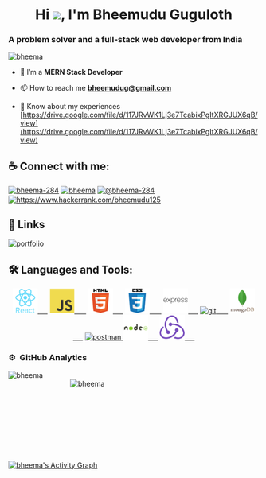 <h1 align="center">Hi <img src="https://camo.githubusercontent.com/e8e7b06ecf583bc040eb60e44eb5b8e0ecc5421320a92929ce21522dbc34c891/68747470733a2f2f6d656469612e67697068792e636f6d2f6d656469612f6876524a434c467a6361737252346961377a2f67697068792e676966" width="30px">, I'm Bheemudu Guguloth</h1>
<h3 align="left">A problem solver and a full-stack web developer from India</h3>

<p align="left"> <a href="https://github.com/ryo-ma/github-profile-trophy"><img src="https://github-profile-trophy.vercel.app/?username=bheema-284" alt="bheema" /></a> </p>

- 🌱 I’m a **MERN Stack Developer**

- 📫 How to reach me **bheemudug@gmail.com**

- 📄 Know about my experiences [https://drive.google.com/file/d/117JRvWK1Lj3e7TcabixPgItXRGJUX6qB/view](https://drive.google.com/file/d/117JRvWK1Lj3e7TcabixPgItXRGJUX6qB/view)

<h2 align="left"> ☕ Connect with me:</h2>
<p align="left">
<a href="https://twitter.com/bheema_284" target="blank"><img align="center" src="https://raw.githubusercontent.com/rahuldkjain/github-profile-readme-generator/master/src/images/icons/Social/twitter.svg" alt="bheema-284" height="30" width="40" /></a>
<a href="https://www.linkedin.com/in/bheemudu-guguloth-290089202/" target="blank"><img align="center" src="https://raw.githubusercontent.com/rahuldkjain/github-profile-readme-generator/master/src/images/icons/Social/linked-in-alt.svg" alt="bheema" height="30" width="40" /></a>
<a href="https://medium.com/@bheemudug" target="blank"><img align="center" src="https://raw.githubusercontent.com/rahuldkjain/github-profile-readme-generator/master/src/images/icons/Social/medium.svg" alt="@bheema-284" height="30" width="40" /></a>
<a href="https://www.hackerrank.com/bheemudu125" target="blank"><img align="center" src="https://raw.githubusercontent.com/rahuldkjain/github-profile-readme-generator/master/src/images/icons/Social/hackerrank.svg" alt="https://www.hackerrank.com/bheemudu125" height="30" width="40" /></a>
</p>

## 🔗 Links

[![portfolio](https://img.shields.io/badge/my_portfolio-000?style=for-the-badge&logo=ko-fi&logoColor=white)](https://portfolio-bheema.vercel.app/)

<h2 align="left">🛠 Languages and Tools:</h2>
<p align="center">
   <a href="https://reactjs.org/" target="_blank"> <img src="https://raw.githubusercontent.com/devicons/devicon/master/icons/react/react-original-wordmark.svg" alt="react" width="50" height="50"/>&nbsp;&nbsp;&nbsp;&nbsp;&nbsp;</a>
    <a href="https://developer.mozilla.org/en-US/docs/Web/JavaScript" target="_blank"> <img src="https://raw.githubusercontent.com/devicons/devicon/master/icons/javascript/javascript-original.svg" alt="javascript" width="50" height="50"/> &nbsp;&nbsp;&nbsp;&nbsp;&nbsp;</a> 
   <a href="https://www.w3.org/html/" target="_blank"> <img src="https://raw.githubusercontent.com/devicons/devicon/master/icons/html5/html5-original-wordmark.svg" alt="html5" width="50" height="50"/>&nbsp;&nbsp;&nbsp;&nbsp;&nbsp;</a>
  <a href="https://www.w3schools.com/css/" target="_blank"> <img src="https://raw.githubusercontent.com/devicons/devicon/master/icons/css3/css3-original-wordmark.svg" alt="css3" width="50" height="50"/> &nbsp;&nbsp;&nbsp;&nbsp;&nbsp;</a> 
  <a href="https://expressjs.com" target="_blank"> <img src="https://raw.githubusercontent.com/devicons/devicon/master/icons/express/express-original-wordmark.svg" alt="express" width="50" height="50"/>&nbsp;&nbsp;&nbsp;&nbsp;&nbsp;</a> 
  <a href="https://git-scm.com/" target="_blank"> <img src="https://www.vectorlogo.zone/logos/git-scm/git-scm-icon.svg" alt="git" width="50" height="50"/> &nbsp;&nbsp;&nbsp;&nbsp;&nbsp;</a> 
  <a href="https://www.mongodb.com/" target="_blank"> <img src="https://raw.githubusercontent.com/devicons/devicon/master/icons/mongodb/mongodb-original-wordmark.svg" alt="mongodb" width="50" height="50"/>&nbsp;&nbsp;&nbsp;&nbsp;&nbsp;</a> 
  <a href="https://postman.com" target="_blank" rel="noreferrer"> <img src="https://www.vectorlogo.zone/logos/getpostman/getpostman-icon.svg" alt="postman" width="40" height="40"/> </a> 
  <a href="https://nodejs.org" target="_blank"> <img src="https://raw.githubusercontent.com/devicons/devicon/master/icons/nodejs/nodejs-original-wordmark.svg" alt="nodejs" width="50" height="50"/>&nbsp;&nbsp;&nbsp;&nbsp;&nbsp;</a> 
  <a href="https://redux.js.org" target="_blank"> <img src="https://raw.githubusercontent.com/devicons/devicon/master/icons/redux/redux-original.svg" alt="redux" width="50" height="50"/>&nbsp;&nbsp;&nbsp;&nbsp;&nbsp;</a> </p>

### ⚙️ &nbsp;GitHub Analytics

 <div >
<p><img align="left"  src="https://github-readme-stats.vercel.app/api/top-langs?username=bheema-284&show_icons=true&locale=en&layout=compact&theme=radical" alt="bheema" width="380" /></p>

<p>&nbsp;<img align="right"  src="https://github-readme-stats.vercel.app/api?username=bheema-284&show_icons=true&locale=en&theme=tokyonight" alt="bheema" width="380" /></p>
</div>

<br/><br/><br/><br/>

<br/><br/><br/><br/>
<a href="https://github.com/bheema-284/github-readme-activity-graph"><img alt="bheema's Activity Graph" src="https://activity-graph.herokuapp.com/graph?username=bheema-284&bg_color=0D1117&color=5BCDEC&line=5BCDEC&point=FFFFFF&hide_border=true" /></a>

<br/><br/>

